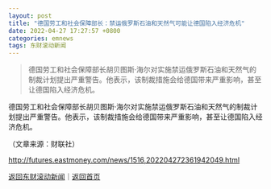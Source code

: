 ```yaml
---
layout: post
title: "德国劳工和社会保障部长：禁运俄罗斯石油和天然气可能让德国陷入经济危机"
date: 2022-04-27 17:27:57 +0800
categories: emnews
tags: 东财滚动新闻
---
```

> 德国劳工和社会保障部长胡贝图斯·海尔对实施禁运俄罗斯石油和天然气的制裁计划提出严重警告。他表示，该制裁措施会给德国带来严重影响，甚至让德国陷入经济危机。

<p>德国劳工和社会保障部长胡贝图斯·海尔对实施禁运俄罗斯石油和天然气的制裁计划提出严重警告。他表示，该制裁措施会给德国带来严重影响，甚至让德国陷入经济危机。</p><p class="em_media">（文章来源：财联社）</p>

<http://futures.eastmoney.com/news/1516,202204272361942049.html>

[返回东财滚动新闻](//finews.withounder.com/emnews/)｜[返回首页](//finews.withounder.com/)